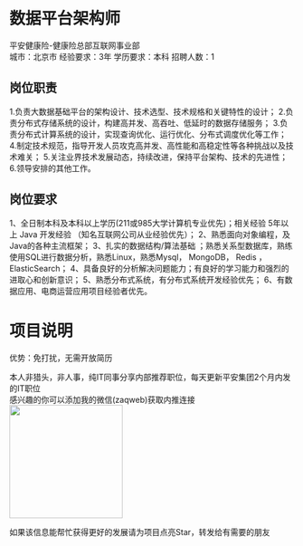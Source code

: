 # 数据平台架构师
平安健康险-健康险总部互联网事业部  
城市：北京市 经验要求：3年 学历要求：本科  招聘人数：1

## 岗位职责
1.负责大数据基础平台的架构设计、技术选型、技术规格和关键特性的设计；
 2.负责分布式存储系统的设计，构建高并发、高吞吐、低延时的数据存储服务；
 3.负责分布式计算系统的设计，实现查询优化、运行优化、分布式调度优化等工作；
 4.制定技术规范，指导开发人员攻克高并发、高性能和高稳定性等各种挑战以及技术难关；
 5.关注业界技术发展动态，持续改进，保持平台架构、技术的先进性；
 6.领导安排的其他工作。

## 岗位要求
1、全日制本科及本科以上学历(211或985大学计算机专业优先)；相关经验 5年以上 Java 开发经验 （知名互联网公司从业经验优先）；
 2、熟悉面向对象编程，及Java的各种主流框架；
 3、扎实的数据结构/算法基础 ；熟悉关系型数据库，熟练使用SQL进行数据分析，熟悉Linux，熟悉Mysql， MongoDB， Redis ，ElasticSearch；
 4、具备良好的分析解决问题能力；有良好的学习能力和强烈的进取心和创新意识；
 5、熟悉分布式系统，有分布式系统开发经验优先；
 6、有数据应用、电商运营应用项目经验者优先。

# 项目说明

优势：免打扰，无需开放简历

本人非猎头，非人事，纯IT同事分享内部推荐职位，每天更新平安集团2个月内发的IT职位  
感兴趣的你可以添加我的微信(zaqweb)获取内推连接  
<img src="https://github.com/zaqweb/PA-IT-JOBS/blob/master/WechatICode.jpeg"  height="200" width="200">

如果该信息能帮忙获得更好的发展请为项目点亮Star，转发给有需要的朋友




